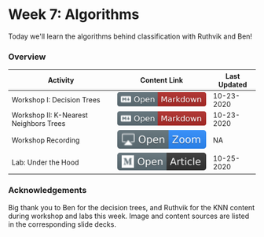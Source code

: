 # Week 7: Algorithms

Today we'll learn the algorithms behind classification with Ruthvik and Ben!

### Overview
| **Activity**                   | Content Link    | Last Updated |
| ---------------                | --------------- | ----------   |
| Workshop I: Decision Trees               | [![Link](../tools/buttons/open-markdown.svg)](workshop/README.md) | 10-23-2020 | 
| Workshop II: K-Nearest Neighbors Trees   | [![Link](../tools/buttons/open-markdown.svg)](workshop/README.md) | 10-23-2020 | 
| Workshop Recording                       | [![Link](../tools/buttons/open-zoom.svg)](https://virginia.zoom.us/rec/share/gWQLn45IRfcmggcoXGvyUjZIpxs43cintTUJiuOKF8DArYPxlKft7hTqAJQ5SGj-.tlLXjQ3ipuVJtLNK?startTime=1603653016000) | NA | 
| Lab: Under the Hood       | [![Link](../tools/buttons/open-article.svg)](lab/README.md)  | 10-25-2020 |

### Acknowledgements
Big thank you to Ben for the decision trees, and Ruthvik for the KNN content during workshop and labs this week. Image and content sources are listed in the corresponding slide decks.